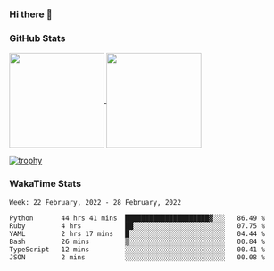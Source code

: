 ### Hi there 👋

### GitHub Stats

<a href="https://github.com/anuraghazra/github-readme-stats">
  <img align="center" height="170px" src="https://github-readme-stats.vercel.app/api/top-langs/?username=tksfjt1024&layout=compact&count_private=true&show_icons=true&show_icons=true&theme=graywhite" />
</a>
<a href="https://github.com/anuraghazra/github-readme-stats">
  <img align="center" height="170px" src="https://github-readme-stats.vercel.app/api?username=tksfjt1024&count_private=true&show_icons=true&show_icons=true&theme=graywhite" />
</a>

[![trophy](https://github-profile-trophy.vercel.app/?username=tksfjt1024)](https://github.com/ryo-ma/github-profile-trophy)

### WakaTime Stats

<!--START_SECTION:waka-->
```text
Week: 22 February, 2022 - 28 February, 2022

Python       44 hrs 41 mins  █████████████████████▓░░░   86.49 % 
Ruby         4 hrs           ██░░░░░░░░░░░░░░░░░░░░░░░   07.75 % 
YAML         2 hrs 17 mins   █░░░░░░░░░░░░░░░░░░░░░░░░   04.44 % 
Bash         26 mins         ▒░░░░░░░░░░░░░░░░░░░░░░░░   00.84 % 
TypeScript   12 mins         ░░░░░░░░░░░░░░░░░░░░░░░░░   00.41 % 
JSON         2 mins          ░░░░░░░░░░░░░░░░░░░░░░░░░   00.08 % 
```
<!--END_SECTION:waka-->

